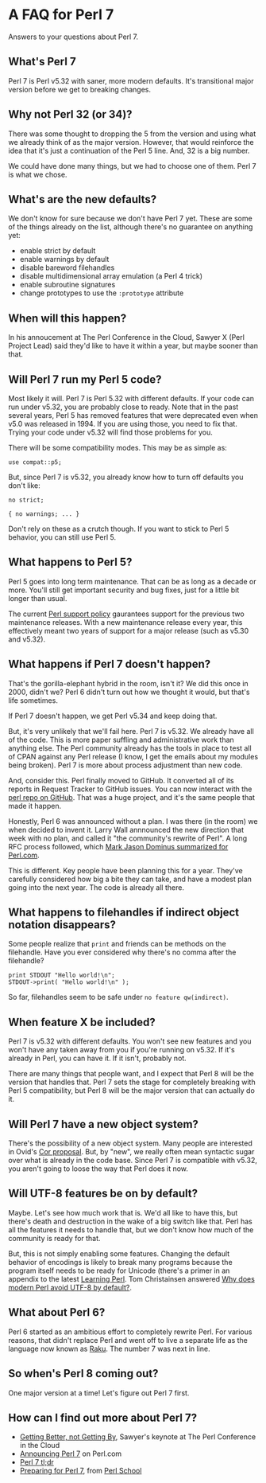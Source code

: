 # A FAQ for Perl 7

Answers to your questions about Perl 7.

## What's Perl 7

Perl 7 is Perl v5.32 with saner, more modern defaults. It's transitional major version before we get to breaking changes.

## Why not Perl 32 (or 34)?

There was some thought to dropping the 5 from the version and using what we already think of as the major version. However, that would reinforce the idea that it's just a continuation of the Perl 5 line. And, 32 is a big number. 

We could have done many things, but we had to choose one of them. Perl 7 is what we chose.

## What's are the new defaults?

We don't know for sure because we don't have Perl 7 yet. These are some of the things already on the list, although there's no guarantee on anything yet:

* enable strict by default
* enable warnings by default
* disable bareword filehandles
* disable multidimensional array emulation (a Perl 4 trick)
* enable subroutine signatures
* change prototypes to use the `:prototype` attribute

## When will this happen?

In his annoucement at The Perl Conference in the Cloud, Sawyer X (Perl Project Lead) said they'd like to have it within a year, but maybe sooner than that.

## Will Perl 7 run my Perl 5 code?

Most likely it will. Perl 7 is Perl 5.32 with different defaults. If your code can run under v5.32, you are probably close to ready. Note that in the past several years, Perl 5 has removed features that were deprecated even when v5.0 was released in 1994. If you are using those, you need to fix that. Trying your code under v5.32 will find those problems for you.

There will be some compatibility modes. This may be as simple as:

    use compat::p5;
    
But, since Perl 7 is v5.32, you already know how to turn off defaults you don't like:

    no strict;
    
    { no warnings; ... }
    
Don't rely on these as a crutch though. If you want to stick to Perl 5 behavior, you can still use Perl 5.

## What happens to Perl 5?

Perl 5 goes into long term maintenance. That can be as long as a decade or more. You'll still get important security and bug fixes, just for a little bit longer than usual.

The current [Perl support policy](https://perldoc.perl.org/perlpolicy.html) gaurantees support for the previous two maintenance releases. With a new maintenance release every year, this effectively meant two years of support for a major release (such as v5.30 and v5.32).

## What happens if Perl 7 doesn't happen?

That's the gorilla-elephant hybrid in the room, isn't it? We did this once in 2000, didn't we? Perl 6 didn't turn out how we thought it would, but that's life sometimes.

If Perl 7 doesn't happen, we get Perl v5.34 and keep doing that.

But, it's very unlikely that we'll fail here. Perl 7 is v5.32. We already have all of the code. This is more paper suffling and administrative work than anything else. The Perl community already has the tools in place to test all of CPAN against any Perl release (I know, I get the emails about my modules being broken). Perl 7 is more about process adjustment than new code.

And, consider this. Perl finally moved to GitHub. It converted all of its reports in Request Tracker to GitHub issues. You can now interact with the [perl repo on GitHub](https://github.com/Perl/perl5). That was a huge project, and it's the same people that made it happen.

Honestly, Perl 6 was announced without a plan. I was there (in the room) we when decided to invent it. Larry Wall annnounced the new direction that week with no plan, and called it "the community's rewrite of Perl". A long RFC process followed, which [Mark Jason Dominus summarized for Perl.com](https://www.perl.com/pub/2000/11/perl6rfc.html/).

This is different. Key people have been planning this for a year. They've carefully considered how big a bite they can take, and have a modest plan going into the next year. The code is already all there.

## What happens to filehandles if indirect object notation disappears?

Some people realize that `print` and friends can be methods on the filehandle. Have you ever considered why there's no comma after the filehandle?

    print STDOUT "Hello world!\n";
    STDOUT->print( "Hello world!\n" );
    
So far, filehandles seem to be safe under `no feature qw(indirect)`.

## When feature X be included?

Perl 7 is v5.32 with different defaults. You won't see new features and you won't have any taken away from you if you're running on v5.32. If it's already in Perl, you can have it. If it isn't, probably not.

There are many things that people want, and I expect that Perl 8 will be the version that handles that. Perl 7 sets the stage for completely breaking with Perl 5 compatibility, but Perl 8 will be the major version that can actually do it.

## Will Perl 7 have a new object system?

There's the possibility of a new object system. Many people are interested in Ovid's [Cor proposal](https://github.com/Ovid/Cor). But, by "new", we really often mean syntactic sugar over what is already in the code base. Since Perl 7 is compatible with v5.32, you aren't going to loose the way that Perl does it now.

## Will UTF-8 features be on by default?

Maybe. Let's see how much work that is. We'd all like to have this, but there's death and destruction in the wake of a big switch like that. Perl has all the features it needs to handle that, but we don't know how much of the community is ready for that.

But, this is not simply enabling some features. Changing the default behavior of encodings is likely to break many programs because the program itself needs to be ready for Unicode (there's a primer in an appendix to the latest [Learning Perl](https://www.learningperl.com). Tom Christainsen answered [Why does modern Perl avoid UTF-8 by default?](https://stackoverflow.com/a/6163129/2766176).

## What about Perl 6?

Perl 6 started as an ambitious effort to completely rewrite Perl. For various reasons, that didn't replace Perl and went off to live a separate life as the language now known as [Raku](https://www.raku.org). The number 7 was next in line.

## So when's Perl 8 coming out?

One major version at a time! Let's figure out Perl 7 first.

## How can I find out more about Perl 7?

* [Getting Better, not Getting By](https://www.youtube.com/watch?v=6wPMh-3qYJM), Sawyer's keynote at The Perl Conference in the Cloud
* [Announcing Perl 7](https://www.perl.com/article/announcing-perl-7/) on Perl.com
* [Perl 7 tl;dr](http://blogs.perl.org/users/brian_d_foy/2020/06/the-perl-7-tldr.html)
* [Preparing for Perl 7](https://leanpub.com/preparing_for_perl7), from [Perl School](https://perlschool.com)
